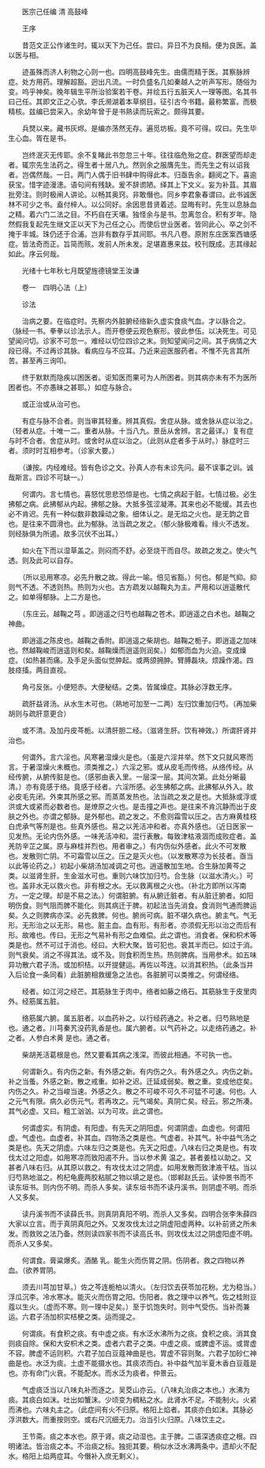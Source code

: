 <!-- { "loadSidebar": true } -->


　　医宗己任编 清 高鼓峰

　　王序

　　昔范文正公作诸生时。辄以天下为己任。尝曰。异日不为良相。便为良医。盖以医与相。

　　迹虽殊而济人利物之心则一也。四明高鼓峰先生。由儒而精于医。其察脉辨症。处方用药。理解超豁。迥出凡流。一时负盛名几如秦越人之听声写形。随俗为变。呜乎神矣。晚年辑生平所治验案若干卷。并绘五行五脏天人一理等图。名其书曰己任。其即文正之心欤。李氏濒湖着本草纲目。征引古今书籍。最称繁富。而极精核。兹编已尝采入。余幼年曾于是书熟读而玩索之。颇得其要。

　　兵燹以来。藏书灰烬。是编亦荡然无存。遍觅坊板。竟不可得。叹曰。先生毕生心血。胥在是书。

　　岂终泯灭无传耶。余不复睹此书忽忽三十年。往往临危殆之症。群医望而却走者。辄宗先生法药之。得生者十居八九。然则余之服膺先生。而先生之有以诏我者。岂偶然哉。一日。两门人偶于旧书肆中购得此本。归亟告余。翻阅之下。喜逾获宝。惜字迹漫漶。语句间有残缺。爰不辞谫陋。绎其上下文义。妄为补苴。其眉批旁注。则时极闸人讲论。以畅其奥窍。非敢僭也。同乡李君象春谓曰。此书诚医林不可少之书。盍付梓人。以公同好。余因思昔贤着述。显晦有时。先生以息脉血之精。着六门二法之目。不朽自在天壤。独怪余与是书。忽离忽合。积有岁年。隐然假我复起先生继文正以天下为己任之心。而使后世业医者。皆同此心。卒之剑不掩于丰城。珠仍还于合浦。岂非有数存乎其间耶。书凡八卷。原附东庄医案西塘感症。皆法奇而正。旨简而赅。发前人所未发。足堪嘉惠来兹。校刊既成。志其缘起如此。序云何哉。

　　光绪十七年秋七月既望旌德镜堂王汝谦

　　卷一　四明心法（上）

　　诊法

　　治病之要。在临症时。先察内外脏腑经络新久虚实食痰气血。才以脉合之。（脉经一书。拳拳以诊法示人。而开卷便云观色察形。彼此参伍。以决死生。可见望闻问切。诊家不可忽一。难经以切位四诊之末。则知望闻问之间。其于病情之大段已得。不过再诊其脉。看病应与不应耳。乃近来迎医服药者。不惟不先言其所苦。甚至再三询叩。

　　终于默默而隐疾以困医者。讵知医而果可为人所困者。则其病亦未有不为医所困者也。不亦愚昧之甚耶。）如症与脉合。

　　或正治或从治可也。

　　有症与脉不合者。则当审其轻重。辨其真假。舍症从脉。或舍脉从症以治之。（轻者从症。十唯一二。重者从脉。十当八九。景岳从舍辨。言之最详。）复有症与时不合者。舍症从时。或舍时从症以治之。（此则从症者多于从时。）脉症时三者。须时时互相参考。（诊家大要。）

　　（谦按。内经难经。皆有色诊之文。孙真人亦有未诊先问。最不误事之训。诚哉斯言。四诊不可缺一。）

　　何谓内。言七情也。喜怒忧思悲恐惊是也。七情之病起于脏。七情过极。必生拂郁之病。此拂郁从内起。拂郁之脉。大抵多弦涩凝滞。其来也必不能缓。其去也必不肯迟。先有一种似数非数躁动之象。细体认之。是无焰之火也。是无韵之音也。是往来不圆滑也。此为郁脉。法当疏之发之。（郁火脉极难看。缘火不透发。则经脉俱为所遏。故多沉伏不出耳。）

　　如火在下而以湿草盖之。则闷而不舒。必至烧干而自尽。故疏之发之。使火气透。则及此可以自存。

　　（所以忌用寒凉。必先升散之故。得此一喻。倍见省豁。）何也。郁是气抑。抑则气不透。不透则热。热则为火也。古方疏发以越鞠丸为主。严用和以逍遥散代之。如单得郁脉。上二方是也。

　　（东庄云。越鞠之芎 。即逍遥之归芍也越鞠之苍术。即逍遥之白术也。越鞠之神曲。

　　即逍遥之陈皮也。越鞠之香附。即逍遥之柴胡也。越鞠之栀子。即逍遥之加味也。然越鞠峻而逍遥则和矣。越鞠燥而逍遥则润矣。）如郁而血为火迫。变成燥症。（如热甚而痛。及手足头面似觉肿起。或两颌拥肿。臂膊磊块。烦躁作渴。四肢痉搐。两目直视。

　　角弓反张。小便短赤。大便秘结。之类。皆属燥症。其脉必浮数无序。

　　疏肝益肾汤。从水生木可也。（熟地可加至一二两）左归饮重加归芍。（再加柴胡则与疏肝意更合）

　　或不清。及加丹皮芩栀。以清肝胆二经。（滋肾生肝。饮有神效。）所谓肝肾并治也。

　　何谓外。言六淫也。风寒暑湿燥火是也。（虽是六淫并举。然下文只就风寒而言。于暑湿燥火未概也。须类推之。）六淫之邪。或从皮毛而传络。从络传经。从经传腑，从腑传脏是也。（感邪由表入里。一层深一层。其间次第。此处分晰最清。）亦有竟感于络。竟感于经者。六淫所感。必生拂郁之病。此拂郁从外入。故必皮毛先闭。外束其所感之邪。而蒸蒸发热也。法当疏之发之是也。大抵脉或浮或洪或大或紧而必数者也。是燎原之火也。是击撞之声也。是往来不肯沉静而出于皮肤之外也。亦谓之郁脉。是外郁也。疏之发之。不愈则霜雪以压之。古方麻黄桂枝白虎承气等剂是也。些真外感也。易之以羌活冲和者。亦真外感也。（近日医家一见发热。无论内伤外感。一味羌活冲和。混行表散。每致津枯液涸而成败症者。盖羌防辛芷之属。原与麻桂并烈也。用者审之。）有内伤似外感者。此火不可发散也。发散则亡阴。不可霜雪以压之。压之是灭火也。（以发散寒凉为长技者。亟当以此等论药之。）初起小柴胡汤加减调之可也。逍遥散加生地。合生脉加黄芩之类。以滋肾生肝。生金滋水可也。重则六味饮加归芍。合生脉（以滋水清火。）可也。盖非水无以救火也。非有根之水。无以救离根之火也。（补北方即所以泻南方。一定之理。却是不易之法。）何谓脏腑。有从腑迁脏者。有从脏迁腑者。如阳明伤食。则气阻而脾不能化。则其病迁于脾。初起法当先消食。食消则气通而脾运矣。久之则脾病亦深。必先救脾。何也。腑尚可病。脏不堪久病也。腑主气。气无形。无形治之以无形。易也。脏主血。血有形。有形者。亦须假无形以治之而后有形。故难也。传曰。无形之气易补有形之血难偿。此之谓也。消食者。保和枳术等类是也。然不可过于消也。经曰。大积大聚。皆可犯也。衰其半而已。如过于消。则气衰矣。消之不得其法。或不及。则食积而生热。热则脾病。当用参术。如五味异功散六君子汤。或加枳桔。以开提健运。再佐以芩连。以消其积热。（此条当并入后论食一条同看）此脏腑相救缓急之法也。各脏腑可以类推之。何谓经络。

　　经者。如江河之经芒。其筋脉生于肉中。络者如藤之络石。其筋脉生于皮里肉外。经筋属五脏。

　　络筋属六腑。属五脏者。以血药补之。以行经药通之。补之者。归芍熟地是也。通之者。川芎秦艽没药乳香是也。属六腑者。以气药补之。以走络药通之。补之者。人参白术黄 是也。通之者。

　　柴胡羌活葛根是也。然又要看其病之浅深。而彼此相通。不可执一也。

　　何谓新久。有内伤之新。有外感之新。有内伤之久。有外感之久。内伤之新。补之当蚤。外感之新。散之戒重。如补之迟。迁延成弱矣。散之重。变成他症矣。内伤之久。补之当峻当速。外感之久。散之不可峻不可久不可猛不可速。何也。人之元气有限。病久必伤元气。若再攻之。元气竭矣。真阴亡矣。经云。邪之所凑。其气必虚。又曰。粗工汹汹。以为可攻。此之谓也。

　　何谓虚实。有阴虚。有阳虚。有先天之阴阳虚。何谓阴虚。血虚也。何谓阳虚。气虚也。血虚者。补其血。四物汤之类是也。气虚者。补其气。补中益气汤之类是也。先天之阴虚。六味左归之类是也。先天之阳虚。八味右归之类是也。有攻伐太过之阳虚。如用寒凉而致阳遏不升。当以参术黄 温之。甚者姜桂以助之。又甚者八味右归。从其原以救之。有攻伐太过之阴虚。如用发散而致津液干枯。当以归芍熟地滋之。枸杞龟鹿两胶粘腻之物以填之是也。（邯郸赵氏云。读仲景书而不读东垣书。则内伤不明。而杀人多矣。读东垣书而不读丹溪书。则阴虚不明。而杀人又多矣。

　　读丹溪书而不读薛氏书。则真阴真阳不明。而杀人又多矣。四明合张李朱薛四大家以立言。而于真阴真阳之外。又发攻伐太过之阴虚阳虚两种。以补前贤之所未发。而救败之法乃备。然则读四家书而不读高氏书。则攻伐太过之阴虚阳虚不明。而杀人又多矣。

　　何谓食。膏粱爆炙。酒酪 乳。能生火而伤胃之阴。伤阴者。救之四物以养血。（欲养胃阴。

　　须去川芎加甘草。）佐之芩连栀柏以清火。（左归饮去茯苓加花粉。尤为稳当。）浮瓜沉李。冷水寒冰。能灭火而伤胃之阳。伤阳者。救之理中以养气。佐之桂附豆蔻以生火。（虚而不寒。则一理中足矣。）至于饥饱失时。则中气受伤。当补而兼运。六君子汤加枳实桔梗之类。运而提之。

　　何谓痰。有食积之痰。有中虚之痰。有水泛水沸所为之痰。食积之痰。消其食则痰自除。保和大安枳术之类。虚者六君子之类。中虚之痰。或脾虚不运。或胃虚不容。脾虚不运则积。六君子加白豆蔻神曲是也。胃虚不容则聚。六君子加砂仁神曲是也。水泛为痰。土虚不能摄水也。其痰浓而白。补中益气加半夏木香白豆蔻是也。亦有命门火衰。不能配水。而水泛为痰者。仲景云。

　　气虚痰泛当以八味丸补而逐之。吴茭山亦云。（八味丸治痰之本也。）水沸为痰。其痰白如沫。吐出如蟹沫。少顷变为稠粘之水。此肾水不足。不能制火。火紧而沸也。六味丸主之。（此症间有火不归原。格阳上焰者。其痰亦白如沫。其脉必浮洪数大。而重按则空。或右尺沉细无力。治当引火归原。八味饮主之。

　　王节斋。痰之本水也。原于肾。痰之动湿也。主于脾。二语深透痰症之根。四明诸法。皆治痰之本。不治痰之标。独扼其要。稍似水泛水沸两条中。遗却火不配水。格阳上焰两症耳。今僭补入庶无剩义）。

